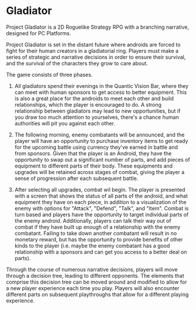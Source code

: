 # Gladiator

Project Gladiator is a 2D Roguelike Strategy RPG with a branching narrative, designed for PC Platforms.

Project Gladiator is set in the distant future where androids are forced to fight for their human creators in a gladiatorial ring.
Players must make a series of strategic and narrative decisions in order to ensure their survival, and the survival of the characters they grow to care about.

The game consists of three phases.

1. All gladiators spend their evenings in the Quantic Vision Bar, where they can meet with human sponsors to get access to better equipment.
This is also a great place for the androids to meet each other and build relationships, which the player is encouraged to do.
A strong relationship between gladiators may lead to new opportunities, but if you draw too much attention to yourselves, there's a chance human authorities will pit you against each other.

2. The following morning, enemy combatants will be announced, and the player will have an opportunity to purchase inventory items to get ready for the upcoming battle using currency they've earned in battle and from sponsors.
Given that the player is an Android, they have the opportunity to swap out a significant number of parts, and add pieces of equipment to different parts of their body.
These equipments and upgrades will be retained across stages of combat, giving the player a sense of progression after each subsequent battle.

3. After selecting all upgrades, combat wil begin.  The player is presented with a screen that shows the status of all parts of the android, and what equipment they have on each piece,
in addition to a visualization of the enemy with options for "Attack", "Defend", "Talk", and "Item".  Combat is turn based and players have the opportunity to target individual parts
of the enemy android.  Additionally, players can talk their way out of combat if they have built up enough of a relationship with the enemy combatant.  Failing to take down another combatant
will result in no monetary reward, but has the opportunity to provide benefits of other kinds to the player (i.e. maybe the enemy combatant has a good relationship with a sponsors and can
get you access to a better deal on parts).

Through the course of numerous narrative decisions, players will move through a decision tree, leading to different opponents.  The elements that comprise this decision tree can be moved around and modified
to allow for a new player experience each time you play.  Players will also encounter different parts on subsequent playthroughs that allow for a different playing experience.
